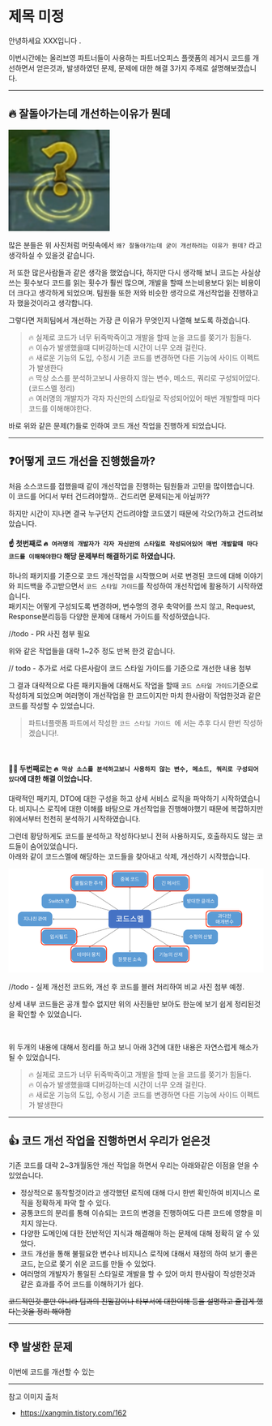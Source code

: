 # 제목 미정

안녕하세요 XXX입니다 .

이번시간에는 올리브영 파트너들이 사용하는 파트너오피스 플랫폼의 레거시 코드를 개선하면서 얻은것과, 발생하였던 문제, 문제에 대한 해결 3가지 주제로 설명해보겠습니다.

---

## 🔥 잘돌아가는데 개선하는이유가 뭔데

<img src="./img.png" width="200" height="200">

많은 분들은 위 사진처럼 머릿속에서 `왜? 잘돌아가는데 굳이 개선하려는 이유가 뭔데?` 라고 생각하실 수 있을것 같습니다.

저 또한 많은사람들과 같은 생각을 했었습니다, 하지만 다시 생각해 보니 코드는 사실상 쓰는 횟수보다 코드를 읽는 횟수가 훨씬 많으며, 개발을 할때 쓰는비용보다 읽는 비용이 더 크다고 생각하게 되었으며.
팀원들 또한 저와 비슷한 생각으로 개선작업을 진행하고자 했을것이라고 생각합니다.

그렇다면 저희팀에서 개선하는 가장 큰 이유가 무엇인지 나열해 보도록 하겠습니다.

> 🔥 실제로 코드가 너무 뒤죽박죽이고 개발을 할때 눈을 코드를 쫒기가 힘들다.<br>
> 🔥 이슈가 발생했을떄 디버깅하는데 시간이 너무 오래 걸린다.<br>
> 🔥 새로운 기능의 도입, 수정시 기존 코드를 변경하면 다른 기능에 사이드 이펙트가 발생한다<br>
> 🔥 막상 소스를 분석하고보니 사용하지 않는 변수, 메소드, 쿼리로 구성되어있다.(코드스멜 정리) <br>
> 🔥 여러명의 개발자가 각자 자신만의 스타일로 작성되어있어 매번 개발할때 마다 코드를 이해해야한다.<br>

바로 위와 같은 문제(?)들로 인하여 코드 개선 작업을 진행하게 되었습니다. 

---

## ❓어떻게 코드 개선을 진행했을까? 

처음 소스코드를 접했을때 같이 개선작업을 진행하는 팀원들과 고민을 많이했습니다.<br>
이 코드를 어디서 부터 건드려야할까.. 건드리면 문제되는게 아닐까?? 

하지만 시간이 지나면 결국 누구던지 건드려야할 코드였기 때문에 각오(?)하고 건드려보았습니다.

#### ☝  첫번째로 `🔥 여러명의 개발자가 각자 자신만의 스타일로 작성되어있어 매번 개발할때 마다 코드를 이해해야한다` 해당 문제부터 해결하기로 하였습니다.

하나의 패키지를 기준으로 코드 개선작업을 시작했으며 서로 변경된 코드에 대해 이야기와 피드백을 주고받으면서 `코드 스타일 가이드`를 작성하여 개선작업에 활용하기 시작하였습니다.<br>
패키지는 어떻게 구성되도록 변경하며, 변수명의 경우 축약어를 쓰지 않고, Request, Response분리등등 다양한 문제에 대해서 가이드를 작성하였습니다.



//todo - PR 사진 첨부 필요 

위와 같은 작업들을 대략 1~2주 정도 반복 한것 같습니다. 

// todo - 추가로 서로 다른사람이 코드 스타일 가이드를 기준으로 개선한 내용 첨부

그 결과 대략적으로 다른 패키지들에 대해서도 작업을 할때 `코드 스타일 가이드`기준으로 작성하게 되었으며 여러명이 개선작업을 한 코드이지만 마치 한사람이 작업한것과 같은 코드를 작성할 수 있었습니다.


> 파트너플랫폼 파트에서 작성한 `코드 스타일 가이드 `에 서는 추후 다시 한번 작성하겠습니다!.

<br>


#### ✌🏻 두번째로는 `🔥 막상 소스를 분석하고보니 사용하지 않는 변수, 메소드, 쿼리로 구성되어있다`에 대한 해결 이었습니다.

대략적인 패키지, DTO에 대한 구성을 하고 상세 서비스 로직을 파악하기 시작하였습니다. 비지니스 로직에 대한 이해를 바탕으로 개선작업을 진행해야했기 때문에 복잡하지만 위에서부터 천천히 분석하기 시작하였습니다.

그런데 황당하게도 코드를 분석하고  작성하다보니 전혀 사용하지도, 호출하지도 않는 코드들이 숨어있었습니다.  
아래와 같이 코드스멜에 해당하는 코드들을 찾아내고 삭제, 개선하기 시작했습니다.

![img_1.png](img_1.png)



//todo - 실제 개선전 코드와, 개선 후 코드를 블러 처리하여 비교 사진 첨부 예정.

상세 내부 코드들은 공개 할수 없지만 위의 사진들만 보아도 한눈에 보기 쉽게 정리된것을 확인할 수 있었습니다. 

<br>

위 두개의 내용에 대해서 정리를 하고 보니 아래 3건에 대한 내용은 자연스럽게 해소가 될 수 있었습니다.

> 🔥 실제로 코드가 너무 뒤죽박죽이고 개발을 할때 눈을 코드를 쫒기가 힘들다.<br>
> 🔥 이슈가 발생했을떄 디버깅하는데 시간이 너무 오래 걸린다.<br>
> 🔥 새로운 기능의 도입, 수정시 기존 코드를 변경하면 다른 기능에 사이드 이펙트가 발생한다


---

## 👍 코드 개선 작업을 진행하면서 우리가 얻은것

기존 코드를 대략 2~3개월동안 개선 작업을 하면서 우리는 아래와같은 이점을 얻을 수 있었습니다.

- 정상적으로 동작할것이라고 생각했던 로직에 대해 다시 한번 확인하여 비지니스 로직을 정확하게 파악 할 수 있다.
- 공통코드의 분리를 통해 이슈되는 코드의 변경을 진행하여도 다른 코드에 영향을 미치지 않는다.
- 다양한 도메인에 대한 전반적인 지식과 해결해야 하는 문제에 대해 정확히 알 수 있었다.
- 코드 개선을 통해 불필요한 변수나 비지니스 로직에 대해서 재정의 하여 보기 좋은 코드, 눈으로 쫒기 쉬운 코드를 만들 수 있었다.
- 여러명의 개발자가 통일된 스타일로 개발을 할 수 있어 마치 한사람이 작성한것과 같은 효과를 주어 코드를 이해하기가 쉽다.


~~코드적인것 뿐만 아니라 팀과의 친밀감이나 타부서에 대한이해 등을 설명하고 즐겁게 했다는것을 정리 해야함~~ 

---


## 👎 발생한 문제 

이번에 코드를 개선할 수 있는



---



참고 이미지 출처

 - https://xangmin.tistory.com/162